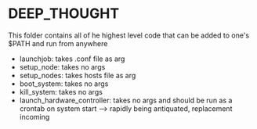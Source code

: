 # DEEP_THOUGHT

This folder contains all of he highest level code that can be added to one's $PATH and run from anywhere

- launchjob: takes .conf file as arg
- setup_node: takes no args
- setup_nodes: takes hosts file as arg
- boot_system: takes no args
- kill_system: takes no args
- launch_hardware_controller: takes no args and should be run as a crontab on system start --> rapidly being antiquated, replacement incoming
